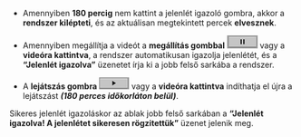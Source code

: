 * Amennyiben **180 percig** nem kattint a jelenlét igazoló gombra, akkor a **rendszer kilépteti**, és az aktuálisan megtekintett percek **elvesznek**.

* Amennyiben megállítja a videót a **megállítás gombbal** ![alt text](Pause_gomb.png) vagy a **videóra kattintva**, a rendszer automatikusan igazolja jelenlétét, és a **“Jelenlét igazolva”** üzenetet írja ki a jobb felső sarkába a rendszer.

* A **lejátszás gombra** ![alt text](Lejatszas_gomb.png) vagy a **videóra kattintva** indíthatja el újra a lejátszást ***(180 perces időkorláton belül)***.

 Sikeres jelenlét igazoláskor az ablak jobb felső sarkában a **“Jelenlét igazolva! A jelenlétet sikeresen rögzitettük”** üzenet jelenik meg. 
